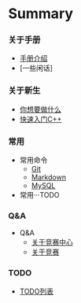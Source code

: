 # Summary

### 关于手册
* [手册介绍](/README.md)
* [一些闲话]

### 关于新生
* [你想要做什么](/Freshman/What-U-Want.md)
* [快速入门C++](/Freshman/Quick-Start-C.md)


### 常用
* 常用命令
    * [Git](/Common/Command/Git.md)
    * [Markdown](/Common/Command/Markdown.md)
    * [MySQL](/Common/Command/MySQL.md)
* 常用···TODO


### Q&A
* Q&A
    * [关于竞赛中心](/QA/About-Competition-Center.md)
    * [关于竞赛](/QA/About-Competiton.md)

### TODO
* [TODO列表](/TODO.md)
